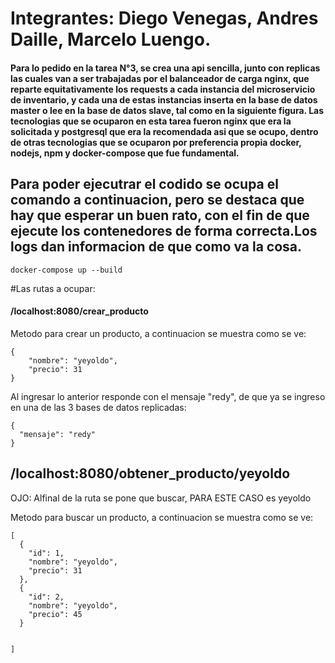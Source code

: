 
# Integrantes: Diego Venegas, Andres Daille, Marcelo Luengo.

#### Para lo pedido en la tarea N°3, se crea una api sencilla, junto con replicas las cuales van a ser trabajadas por el balanceador de carga nginx, que reparte equitativamente los requests a cada instancia del microservicio de inventario, y cada una de estas instancias inserta en la base de datos master o lee en la base de datos slave, tal como en la siguiente figura. Las tecnologias que se ocuparon en esta tarea fueron nginx que era la solicitada y postgresql que era la recomendada asi que se ocupo, dentro de otras tecnologias que se ocuparon por preferencia propia docker, nodejs, npm y docker-compose que fue fundamental.










## Para poder ejecutrar el codido se ocupa el comando a continuacion, pero se destaca que hay que esperar un buen rato, con el fin de que ejecute los contenedores de forma correcta.Los logs dan informacion de que como va la cosa.


```
docker-compose up --build
```

#Las rutas a ocupar:
#### /localhost:8080/crear_producto
Metodo para crear un producto, a continuacion se muestra como se ve:


```
{
	"nombre": "yeyoldo",
	"precio": 31
}
```
Al ingresar lo anterior responde con el mensaje "redy", de que ya se ingreso en una de las 3 bases de datos replicadas:

```
{
  "mensaje": "redy"
}
```

## /localhost:8080/obtener_producto/yeyoldo

OJO: Alfinal de la ruta se pone que buscar, PARA ESTE CASO es yeyoldo

Metodo para buscar un producto, a continuacion se muestra como se ve:

```
[
  {
    "id": 1,
    "nombre": "yeyoldo",
    "precio": 31
  },
  {
    "id": 2,
    "nombre": "yeyoldo",
    "precio": 45
  }
  
  
]
```
